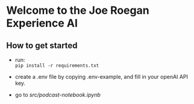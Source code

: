 # Welcome to the Joe Roegan Experience AI

## How to get started
- run:  
```pip install -r requirements.txt```

- create a .env file by copying .env-example, and fill in your openAI API key.

- go to *src/podcast-notebook.ipynb*
